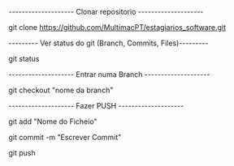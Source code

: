 -------------------- Clonar repositorio --------------------

git clone https://github.com/MultimacPT/estagiarios_software.git




--------- Ver status do git (Branch, Commits, Files)---------

git status



-------------------- Entrar numa Branch  --------------------

 git checkout "nome da branch"


-------------------- Fazer PUSH --------------------

git add "Nome do Ficheio" 

git commit -m "Escrever Commit"

git push
